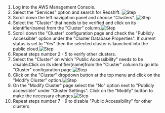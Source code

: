 1. Log into the AWS Management Console.
2. Select the "Services" option and search for Redshift. ![Step](/resources/aws/redshift/redshift-publicly-accessible/step2.png)
3. Scroll down the left navigation panel and choose "Clusters". ![Step](/resources/aws/redshift/redshift-publicly-accessible/step3.png)
4. Select the "Cluster" that needs to be verified and click on its identifier(name) from the "Cluster" column.![Step](/resources/aws/redshift/redshift-publicly-accessible/step4.png)
5. Scroll down the "Cluster" configuration page and check the "Publicly Accessible" option under the "Cluster Database Properties". If current status is set to "Yes" then the selected cluster is launched into the public cloud.![Step](/resources/aws/redshift/redshift-publicly-accessible/step5.png)
6. Repeat steps number 2 - 5 to verify other clusters. </br>
7. Select the "Cluster" on which "Public Accessibility" needs to be disable.Click on its identifier(name)from the "Cluster" column to go into "Cluster" configuration page.![Step](/resources/aws/redshift/redshift-publicly-accessible/step7.png)
8. Click on the "Cluster" dropdown button at the top menu and click on the "Modify Cluster" option.![Step](/resources/aws/redshift/redshift-publicly-accessible/step8.png)
9. On the "Modify Cluster" page select the "No" option next to "Publicly accessible" under "Cluster Settings". Click on the "Modify" button to make the necessary changes.![Step](/resources/aws/redshift/redshift-publicly-accessible/step9.png)
10. Repeat steps number 7 - 9 to disable "Public Accessibility" for other clusters.</br> 
